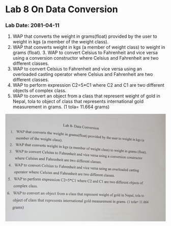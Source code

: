 # Lab 8 On Data Conversion 
### Lab Date: 2081-04-11

1. WAP that converts the weight in grams(float) provided by the user to weight in kgs (a member of the weight class).
2. WAP that converts weight in kgs (a member of weight class) to weight in grams (float). 3. WAP to convert Celsius to Fahrenheit and vice versa using a conversion constructor where Celsius and Fahrenheit are two different classes.
4. WAP to convert Celsius to Fahrenheit and vice versa using an overloaded casting operator where Celsius and Fahrenheit are two different classes.
5. WAP to perform expression C2=5*C1 where C2 and C1 are two different objects of complex class.
6. WAP to convert an object from a class that represent weight of gold in Nepal, tola to object of class that represents international gold measurement in grams. (1 tola= 11.664 grams)

<img src="lab8.jpg">
    </img>